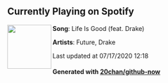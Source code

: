 ## Currently Playing on Spotify

[<img align="left" width="100" src="https://i.scdn.co/image/ab67616d00001e028a01c7b77a34378a62f46402">](https://open.spotify.com/album/5uCEoLCj3ZZZ1EtzQdQWVl)

**Song**: Life Is Good (feat. Drake)

**Artists**: Future, Drake

Last updated at 07/17/2020 12:18

#### Generated with [20chan/github-now](https://github.com/20chan/github-now)